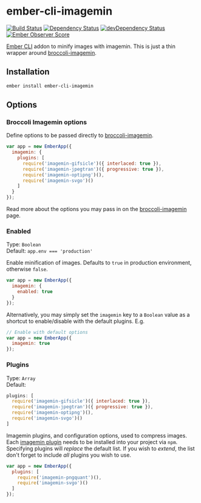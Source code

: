 # ember-cli-imagemin

[![Build Status](https://travis-ci.org/andybluntish/ember-cli-imagemin.svg?branch=master)](https://travis-ci.org/andybluntish/ember-cli-imagemin)
[![Dependency Status](https://david-dm.org/andybluntish/ember-cli-imagemin.svg)](https://david-dm.org/andybluntish/ember-cli-imagemin)
[![devDependency Status](https://david-dm.org/andybluntish/ember-cli-imagemin/dev-status.svg)](https://david-dm.org/andybluntish/ember-cli-imagemin#info=devDependencies)
[![Ember Observer Score](http://emberobserver.com/badges/ember-cli-imagemin.svg)](http://emberobserver.com/addons/ember-cli-imagemin)

[Ember CLI](http://www.ember-cli.com) addon to minify images with imagemin. This is just a thin wrapper around [broccoli-imagemin](https://github.com/kanongil/broccoli-imagemin).

## Installation

```sh
ember install ember-cli-imagemin
```

## Options

### Broccoli Imagemin options

Define options to be passed directly to [broccoli-imagemin](https://github.com/kanongil/broccoli-imagemin).

```js
var app = new EmberApp({
  imagemin: {
    plugins: [
      require('imagemin-gifsicle')({ interlaced: true }),
      require('imagemin-jpegtran')({ progressive: true }),
      require('imagemin-optipng')(),
      require('imagemin-svgo')()
    ]
  }
});
```

Read more about the options you may pass in on the [broccoli-imagemin](https://github.com/kanongil/broccoli-imagemin) page.

### Enabled

Type: `Boolean`  
Default: `app.env === 'production'`

Enable minification of images. Defaults to `true` in production environment, otherwise `false`.

```js
var app = new EmberApp({
  imagemin: {
    enabled: true
  }
});
```

Alternatively, you may simply set the `imagemin` key to a `Boolean` value as a shortcut to enable/disable with the default plugins. E.g.

```js
// Enable with default options
var app = new EmberApp({
  imagemin: true
});
```

### Plugins

Type: `Array`  
Default:

```js
plugins: [
  require('imagemin-gifsicle')({ interlaced: true }),
  require('imagemin-jpegtran')({ progressive: true }),
  require('imagemin-optipng')(),
  require('imagemin-svgo')()
]
```

Imagemin plugins, and configuration options, used to compress images. Each [imagemin plugin](https://www.npmjs.com/browse/keyword/imageminplugin) needs to be installed into your project via `npm`. Specifying plugins will _replace_ the default list. If you wish to _extend_, the list don't forget to include _all_ plugins you wish to use.

```js
var app = new EmberApp({
  plugins: [
    require('imagemin-pngquant')(),
    require('imagemin-svgo')()
  ]
});
```
